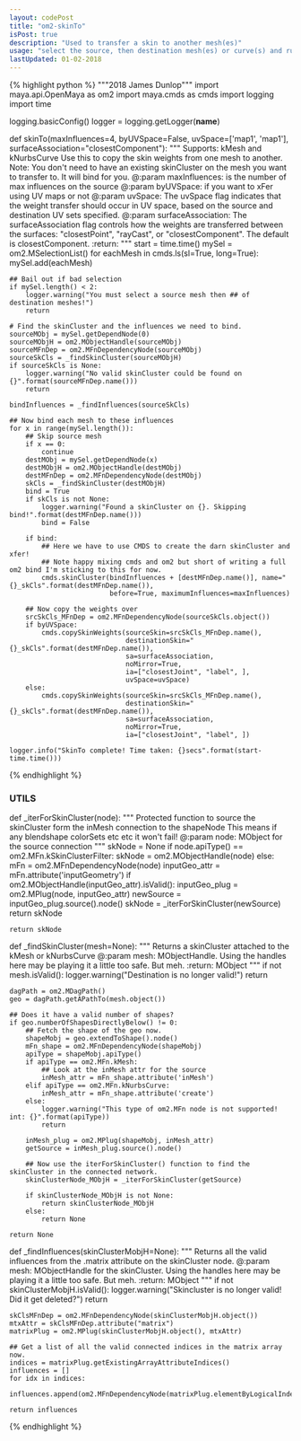 ```yaml
---
layout: codePost
title: "om2-skinTo"
isPost: true
description: "Used to transfer a skin to another mesh(es)"
usage: "select the source, then destination mesh(es) or curve(s) and run skinTo()"
lastUpdated: 01-02-2018
---
```


{% highlight python %}
"""2018 James Dunlop"""
import maya.api.OpenMaya as om2
import maya.cmds as cmds
import logging
import time

logging.basicConfig()
logger = logging.getLogger(__name__)

def skinTo(maxInfluences=4, byUVSpace=False, uvSpace=['map1', 'map1'], surfaceAssociation="closestComponent"):
    """
    Supports: kMesh and kNurbsCurve
    Use this to copy the skin weights from one mesh to another.
    Note: You don't need to have an existing skinCluster on the mesh you want to transfer to. It will bind for you.
    @:param maxInfluences: is the number of max influences on the source
    @:param byUVSpace: if you want to xFer using UV maps or not
    @:param uvSpace: The uvSpace flag indicates that the weight transfer should occur in UV space, based on the source
                     and destination UV sets specified.
    @:param surfaceAssociation: The surfaceAssociation flag controls how the weights are transferred between the
                            surfaces: "closestPoint", "rayCast", or "closestComponent". The default is closestComponent.
    :return:
    """
    start = time.time()
    mySel = om2.MSelectionList()
    for eachMesh in cmds.ls(sl=True, long=True):
        mySel.add(eachMesh)

    ## Bail out if bad selection
    if mySel.length() < 2:
        logger.warning("You must select a source mesh then ## of destination meshes!")
        return

    # Find the skinCluster and the influences we need to bind.
    sourceMObj = mySel.getDependNode(0)
    sourceMObjH = om2.MObjectHandle(sourceMObj)
    sourceMFnDep = om2.MFnDependencyNode(sourceMObj)
    sourceSkCls = _findSkinCluster(sourceMObjH)
    if sourceSkCls is None:
        logger.warning("No valid skinCluster could be found on {}".format(sourceMFnDep.name()))
        return

    bindInfluences = _findInfluences(sourceSkCls)

    ## Now bind each mesh to these influences
    for x in range(mySel.length()):
        ## Skip source mesh
        if x == 0:
            continue
        destMObj = mySel.getDependNode(x)
        destMObjH = om2.MObjectHandle(destMObj)
        destMFnDep = om2.MFnDependencyNode(destMObj)
        skCls = _findSkinCluster(destMObjH)
        bind = True
        if skCls is not None:
            logger.warning("Found a skinCluster on {}. Skipping bind!".format(destMFnDep.name()))
            bind = False

        if bind:
            ## Here we have to use CMDS to create the darn skinCluster and xfer!
            ## Note happy mixing cmds and om2 but short of writing a full om2 bind I'm sticking to this for now.
            cmds.skinCluster(bindInfluences + [destMFnDep.name()], name="{}_skCls".format(destMFnDep.name()),
                             before=True, maximumInfluences=maxInfluences)

        ## Now copy the weights over
        srcSkCls_MFnDep = om2.MFnDependencyNode(sourceSkCls.object())
        if byUVSpace:
            cmds.copySkinWeights(sourceSkin=srcSkCls_MFnDep.name(),
                                 destinationSkin="{}_skCls".format(destMFnDep.name()),
                                 sa=surfaceAssociation,
                                 noMirror=True,
                                 ia=["closestJoint", "label", ],
                                 uvSpace=uvSpace)
        else:
            cmds.copySkinWeights(sourceSkin=srcSkCls_MFnDep.name(),
                                 destinationSkin="{}_skCls".format(destMFnDep.name()),
                                 sa=surfaceAssociation,
                                 noMirror=True,
                                 ia=["closestJoint", "label", ])

    logger.info("SkinTo complete! Time taken: {}secs".format(start-time.time()))
{% endhighlight %}
### UTILS
def _iterForSkinCluster(node):
    """
    Protected function to source the skinCluster form the inMesh connection to the shapeNode
    This means if any blendshape colorSets etc etc it won't fail!
    @:param node: MObject for the source connection
    """
    skNode = None
    if node.apiType() == om2.MFn.kSkinClusterFilter:
        skNode = om2.MObjectHandle(node)
    else:
        mFn = om2.MFnDependencyNode(node)
        inputGeo_attr = mFn.attribute('inputGeometry')
        if om2.MObjectHandle(inputGeo_attr).isValid():
            inputGeo_plug = om2.MPlug(node, inputGeo_attr)
            newSource = inputGeo_plug.source().node()
            skNode = _iterForSkinCluster(newSource)
            return skNode

    return skNode

def _findSkinCluster(mesh=None):
    """
    Returns a skinCluster attached to the kMesh or kNurbsCurve
    @:param mesh: MObjectHandle. Using the handles here may be playing it a little too safe. But meh.
    :return: MObject
    """
    if not mesh.isValid():
        logger.warning("Destination is no longer valid!")
        return

    dagPath = om2.MDagPath()
    geo = dagPath.getAPathTo(mesh.object())

    ## Does it have a valid number of shapes?
    if geo.numberOfShapesDirectlyBelow() != 0:
        ## Fetch the shape of the geo now.
        shapeMobj = geo.extendToShape().node()
        mFn_shape = om2.MFnDependencyNode(shapeMobj)
        apiType = shapeMobj.apiType()
        if apiType == om2.MFn.kMesh:
            ## Look at the inMesh attr for the source
            inMesh_attr = mFn_shape.attribute('inMesh')
        elif apiType == om2.MFn.kNurbsCurve:
            inMesh_attr = mFn_shape.attribute('create')
        else:
            logger.warning("This type of om2.MFn node is not supported! int: {}".format(apiType))
            return

        inMesh_plug = om2.MPlug(shapeMobj, inMesh_attr)
        getSource = inMesh_plug.source().node()

        ## Now use the iterForSkinCluster() function to find the skinCluster in the connected network.
        skinClusterNode_MObjH = _iterForSkinCluster(getSource)

        if skinClusterNode_MObjH is not None:
            return skinClusterNode_MObjH
        else:
            return None

    return None

def _findInfluences(skinClusterMobjH=None):
    """
    Returns all the valid influences from the .matrix attribute on the skinCluster node.
    @:param mesh: MObjectHandle for the skinCluster. Using the handles here may be playing it a little too safe. But meh.
    :return: MObject
    """
    if not skinClusterMobjH.isValid():
        logger.warning("Skincluster is no longer valid! Did it get deleted?")
        return

    skClsMFnDep = om2.MFnDependencyNode(skinClusterMobjH.object())
    mtxAttr = skClsMFnDep.attribute("matrix")
    matrixPlug = om2.MPlug(skinClusterMobjH.object(), mtxAttr)

    ## Get a list of all the valid connected indices in the matrix array now.
    indices = matrixPlug.getExistingArrayAttributeIndices()
    influences = []
    for idx in indices:
        influences.append(om2.MFnDependencyNode(matrixPlug.elementByLogicalIndex(idx).source().node()).absoluteName())

    return influences

{% endhighlight %}